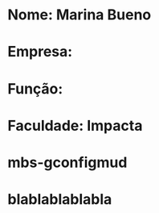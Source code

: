# Nome: Marina Bueno
# Empresa: 
# Função:
# Faculdade: Impacta

# mbs-gconfigmud

# blablablablabla
